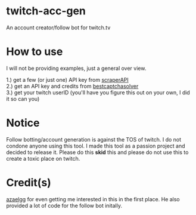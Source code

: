 # twitch-acc-gen
 An account creator/follow bot for twitch.tv

# How to use
I will not be providing examples, just a general over view.

1.) get a few (or just one) API key from [scraperAPI](https://www.scraperapi.com)\
2.) get an API key and credits from [bestcaptchasolver](https://bestcaptchasolver.com)\
3.) get your twitch userID (you'll have you figure this out on your own, I did it so can you)

# Notice
Follow botting/account generation is against the TOS of twitch. I do not condone anyone using this tool. I made this tool as a passion project and decided to release it. Please do this **skid** this and please do not use this to create a toxic place on twitch.

# Credit(s)
[azaelgg](https://github.com/azaelgg) for even getting me interested in this in the first place. He also provided a lot of code for the follow bot initally. 
